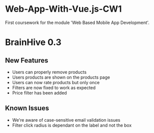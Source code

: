 # Web-App-With-Vue.js-CW1
First coursework for the module 'Web Based Mobile App Development'.

# BrainHive 0.3

## New Features
- Users can properly remove products
- Users products are shown on the products page 
- Users can now rate products but only once
- Filters are now fixed to work as expected
- Price filter has been added
 
## Known Issues
- We're aware of case-sensitive email validation issues
- Filter click radius is dependant on the label and not the box

